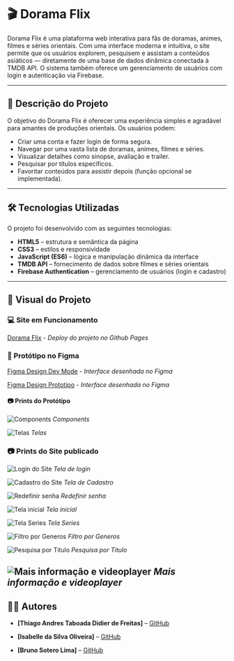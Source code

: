 # 🎬 Dorama Flix

Dorama Flix é uma plataforma web interativa para fãs de doramas, animes, filmes e séries orientais. Com uma interface moderna e intuitiva, o site permite que os usuários explorem, pesquisem e assistam a conteúdos asiáticos — diretamente de uma base de dados dinâmica conectada à TMDB API. O sistema também oferece um gerenciamento de usuários com login e autenticação via Firebase.

---

## 📌 Descrição do Projeto

O objetivo do Dorama Flix é oferecer uma experiência simples e agradável para amantes de produções orientais. Os usuários podem:

* Criar uma conta e fazer login de forma segura.
* Navegar por uma vasta lista de doramas, animes, filmes e séries.
* Visualizar detalhes como sinopse, avaliação e trailer.
* Pesquisar por títulos específicos.
* Favoritar conteúdos para assistir depois (função opcional se implementada).

---

## 🛠️ Tecnologias Utilizadas

O projeto foi desenvolvido com as seguintes tecnologias:

* **HTML5** – estrutura e semântica da página
* **CSS3** – estilos e responsividade
* **JavaScript (ES6)** – lógica e manipulação dinâmica da interface
* **TMDB API** – fornecimento de dados sobre filmes e séries orientais
* **Firebase Authentication** – gerenciamento de usuários (login e cadastro)

---

## 🚀 Visual do Projeto

### 💻 Site em Funcionamento
[Dorama Flix](https://thiago-taboada.github.io/dorama-flix/) - *Deploy do projeto no Github Pages*

### 🎨 Protótipo no Figma

[Figma Design Dev Mode](https://www.figma.com/design/FVH2iT1k7o430xRvLprSzI/CineOriental?node-id=2-5&m=dev&t=fmoAnnQN4Qkxo1oy-1) - *Interface desenhada no Figma*

[Figma Design Prototipo](https://www.figma.com/proto/FVH2iT1k7o430xRvLprSzI/CineOriental?node-id=2-5&t=fmoAnnQN4Qkxo1oy-1) - *Interface desenhada no Figma*

#### 📷 Prints do Protótipo

![Components](./assets/componentes.png)
*Components*

![Telas](./assets/telas.png)
*Telas*

### 📷 Prints do Site publicado

![Login do Site](./assets/Login.png)
*Tela de login*

![Cadastro do Site](./assets/Cadastro.png)
*Tela de Cadastro*

![Redefinir senha](./assets/RedefinirSenha.png)
*Redefinir senha*

![Tela inicial](./assets/home.png)
*Tela inicial*

![Tela Series](./assets/Series.png)
*Tela Series*

![Filtro por Generos](./assets/FiltroGeneros.png)
*Filtro por Generos*

![Pesquisa por Titulo](./assets/PesquisaTitulo.png)
*Pesquisa por Titulo*

![Mais informação e videoplayer](./assets/MaisInfo.png)
*Mais informação e videoplayer*
---

## 👨‍💻 Autores

* **\[Thiago Andres Taboada Didier de Freitas]** –
  [GitHub](https://github.com/Thiago-Taboada)

* **\[Isabelle da Silva Oliveira]** –
  [GitHub](https://github.com/)

* **\[Bruno Sotero Lima]** –
  [GitHub](https://github.com/)

